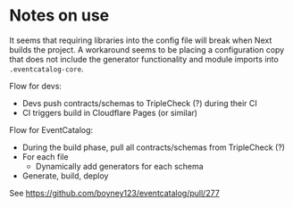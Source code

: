 # Notes on use

It seems that requiring libraries into the config file will break when Next builds the project. A workaround seems to be placing a configuration copy that does not include the generator functionality and module imports into `.eventcatalog-core`.

Flow for devs:

- Devs push contracts/schemas to TripleCheck (?) during their CI
- CI triggers build in Cloudflare Pages (or similar)

Flow for EventCatalog:

- During the build phase, pull all contracts/schemas from TripleCheck (?)
- For each file
  - Dynamically add generators for each schema
- Generate, build, deploy

See https://github.com/boyney123/eventcatalog/pull/277
